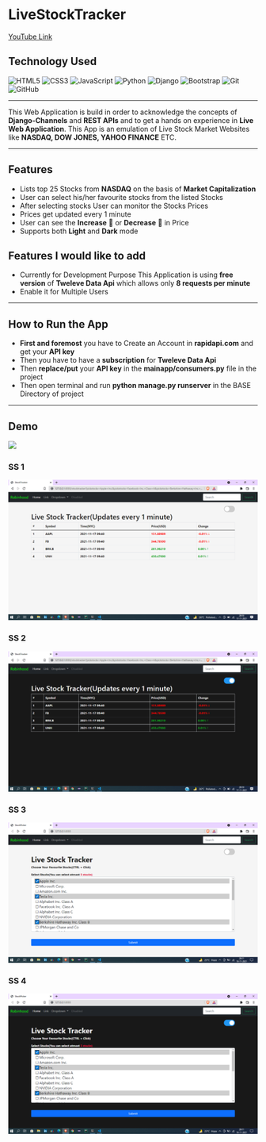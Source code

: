 # LiveStockTracker
[YouTube Link](https://youtu.be/frdyG8AI25M)

## Technology Used

![HTML5](https://img.shields.io/badge/html5-%23E34F26.svg?style=for-the-badge&logo=html5&logoColor=white)
![CSS3](https://img.shields.io/badge/css3-%231572B6.svg?style=for-the-badge&logo=css3&logoColor=white)
![JavaScript](https://img.shields.io/badge/javascript-%23323330.svg?style=for-the-badge&logo=javascript&logoColor=%23F7DF1E)
![Python](https://img.shields.io/badge/python-3670A0?style=for-the-badge&logo=python&logoColor=ffdd54)
![Django](https://img.shields.io/badge/django-%23092E20.svg?style=for-the-badge&logo=django&logoColor=white)
![Bootstrap](https://img.shields.io/badge/bootstrap-%23563D7C.svg?style=for-the-badge&logo=bootstrap&logoColor=white)
![Git](https://img.shields.io/badge/git-%23F05033.svg?style=for-the-badge&logo=git&logoColor=white)
![GitHub](https://img.shields.io/badge/github-%23121011.svg?style=for-the-badge&logo=github&logoColor=white)

---

This Web Application is build in order to acknowledge the concepts of **Django-Channels** and **REST APIs** and to get a hands on experience in **Live Web Application**. This App is an emulation of Live Stock Market Websites like **NASDAQ, DOW JONES, YAHOO FINANCE** ETC.

---

## Features
- Lists top 25 Stocks from **NASDAQ** on the basis of **Market Capitalization**
- User can select his/her favourite stocks from the listed Stocks
- After selecting stocks User can monitor the Stocks Prices
- Prices get updated every 1 minute
- User can see the **Increase** 🔺 or **Decrease** 🔻 in Price
- Supports both **Light** and **Dark** mode

## Features I would like to add
- Currently for Development Purpose This Application is using **free version** of **Tweleve Data Api** which allows only **8 requests per minute**
- Enable it for Multiple Users

---

## How to Run the App
- **First and foremost** you have to Create an Account in **rapidapi.com** and get your **API key**
- Then you have to have a **subscription** for **Tweleve Data Api**
- Then **replace/put** your **API key** in the **mainapp/consumers.py** file in the project
- Then open terminal and run **python manage.py runserver** in the BASE Directory of project

---

## Demo

![](https://github.com/Soham7-dev/Images-and-GIFS/blob/main/StockPicker%20-%20Brave%202021-11-18%2021-20-50.gif)

### SS 1

![](https://github.com/Soham7-dev/Images-and-GIFS/blob/main/Screenshot%20(197).png)

### SS 2

![](https://github.com/Soham7-dev/Images-and-GIFS/blob/main/Screenshot%20(198).png)

### SS 3

![](https://github.com/Soham7-dev/Images-and-GIFS/blob/main/Screenshot%20(212).png)

### SS 4

![](https://github.com/Soham7-dev/Images-and-GIFS/blob/main/Screenshot%20(213).png)
